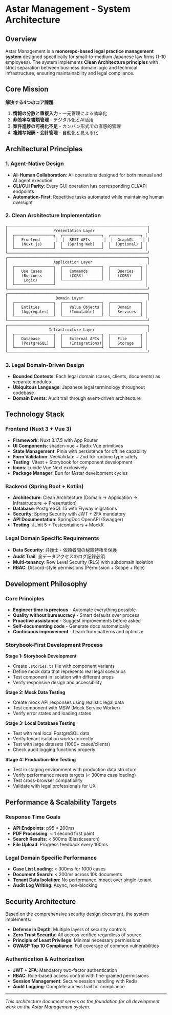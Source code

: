 # Astar Management - System Architecture

## Overview

Astar Management is a **monorepo-based legal practice management system** designed specifically for small-to-medium Japanese law firms (1-10 employees). The system implements **Clean Architecture principles** with strict separation between business domain logic and technical infrastructure, ensuring maintainability and legal compliance.

## Core Mission

**解決する4つのコア課題**:
1. **情報の分散と重複入力** - 一元管理による効率化
2. **非効率な書類管理** - デジタル化とAI活用
3. **案件進捗の可視化不足** - カンバン形式での直感的管理  
4. **複雑な報酬・会計管理** - 自動化と見える化

## Architectural Principles

### 1. Agent-Native Design
- **AI-Human Collaboration**: All operations designed for both manual and AI agent execution
- **CLI/GUI Parity**: Every GUI operation has corresponding CLI/API endpoints
- **Automation-First**: Repetitive tasks automated while maintaining human oversight

### 2. Clean Architecture Implementation
```
┌─────────────────────────────────────────────────────────────┐
│                    Presentation Layer                       │
│  ┌─────────────────┐  ┌─────────────────┐  ┌─────────────┐ │
│  │   Frontend       │  │  REST APIs      │  │  GraphQL    │ │
│  │   (Nuxt.js)     │  │  (Spring Web)   │  │  (Optional) │ │
│  └─────────────────┘  └─────────────────┘  └─────────────┘ │
└─────────────────────────────────────────────────────────────┘
┌─────────────────────────────────────────────────────────────┐
│                    Application Layer                        │
│  ┌─────────────────┐  ┌─────────────────┐  ┌─────────────┐ │
│  │   Use Cases     │  │   Commands      │  │   Queries   │ │
│  │   (Business     │  │   (CQRS)        │  │   (CQRS)    │ │
│  │    Logic)       │  └─────────────────┘  └─────────────┘ │
│  └─────────────────┘                                       │
└─────────────────────────────────────────────────────────────┘
┌─────────────────────────────────────────────────────────────┐
│                     Domain Layer                            │
│  ┌─────────────────┐  ┌─────────────────┐  ┌─────────────┐ │
│  │   Entities      │  │   Value Objects │  │   Domain    │ │
│  │   (Aggregates)  │  │   (Immutable)   │  │   Services  │ │
│  └─────────────────┘  └─────────────────┘  └─────────────┘ │
└─────────────────────────────────────────────────────────────┘
┌─────────────────────────────────────────────────────────────┐
│                  Infrastructure Layer                       │
│  ┌─────────────────┐  ┌─────────────────┐  ┌─────────────┐ │
│  │   Database      │  │   External APIs │  │   File      │ │
│  │   (PostgreSQL)  │  │   (Integrations)│  │   Storage   │ │
│  └─────────────────┘  └─────────────────┘  └─────────────┘ │
└─────────────────────────────────────────────────────────────┘
```

### 3. Legal Domain-Driven Design
- **Bounded Contexts**: Each legal domain (cases, clients, documents) as separate modules
- **Ubiquitous Language**: Japanese legal terminology throughout codebase
- **Domain Events**: Audit trail through event-driven architecture

## Technology Stack

### Frontend (Nuxt 3 + Vue 3)
- **Framework**: Nuxt 3.17.5 with App Router
- **UI Components**: shadcn-vue + Radix Vue primitives
- **State Management**: Pinia with persistence for offline capability
- **Form Validation**: VeeValidate + Zod for runtime type safety
- **Testing**: Vitest + Storybook for component development
- **Icons**: Lucide Vue Next exclusively
- **Package Manager**: Bun for fAstar development cycles

### Backend (Spring Boot + Kotlin)
- **Architecture**: Clean Architecture (Domain → Application → Infrastructure → Presentation)
- **Database**: PostgreSQL 15 with Flyway migrations
- **Security**: Spring Security with JWT + 2FA mandatory
- **API Documentation**: SpringDoc OpenAPI (Swagger)
- **Testing**: JUnit 5 + Testcontainers + MockK

### Legal Domain Specific Requirements
- **Data Security**: 弁護士・依頼者間の秘匿特権を保護
- **Audit Trail**: 全データアクセスのログ記録必須
- **Multi-tenancy**: Row Level Security (RLS) with subdomain isolation
- **RBAC**: Discord-style permissions (Permission + Scope + Role)

## Development Philosophy

### Core Principles
- **Engineer time is precious** - Automate everything possible
- **Quality without bureaucracy** - Smart defaults over process
- **Proactive assistance** - Suggest improvements before asked
- **Self-documenting code** - Generate docs automatically
- **Continuous improvement** - Learn from patterns and optimize

### Storybook-First Development Process
**Stage 1: Storybook Development**
- Create `.stories.ts` file with component variants
- Define mock data that represents real legal scenarios
- Test component in isolation with different props
- Verify responsive design and accessibility

**Stage 2: Mock Data Testing**
- Create mock API responses using realistic legal data
- Test component with MSW (Mock Service Worker)  
- Verify error states and loading states

**Stage 3: Local Database Testing**
- Test with real local PostgreSQL data
- Verify tenant isolation works correctly
- Test with large datasets (1000+ cases/clients)
- Check audit logging functions properly

**Stage 4: Production-like Testing**
- Test in staging environment with production data structure
- Verify performance meets targets (< 300ms case loading)
- Test cross-browser compatibility
- Validate with legal professionals for UX

## Performance & Scalability Targets

### Response Time Goals
- **API Endpoints**: p95 < 200ms
- **PDF Processing**: < 1 second first paint  
- **Search Results**: < 500ms (Elasticsearch)
- **File Upload**: Progress feedback every 100ms

### Legal Domain Specific Performance
- **Case List Loading**: < 300ms for 1000 cases
- **Document Search**: < 200ms across 10k documents
- **Tenant Data Isolation**: No performance impact over single-tenant
- **Audit Log Writing**: Async, non-blocking

## Security Architecture

Based on the comprehensive security design document, the system implements:

- **Defense in Depth**: Multiple layers of security controls
- **Zero Trust Security**: All access verified regardless of source
- **Principle of Least Privilege**: Minimal necessary permissions
- **OWASP Top 10 Compliance**: Full coverage of common vulnerabilities

### Authentication & Authorization
- **JWT + 2FA**: Mandatory two-factor authentication
- **RBAC**: Role-based access control with fine-grained permissions
- **Session Management**: Secure session handling with Redis
- **Audit Logging**: Complete access trail for compliance

---

*This architecture document serves as the foundation for all development work on the Astar Management system.*